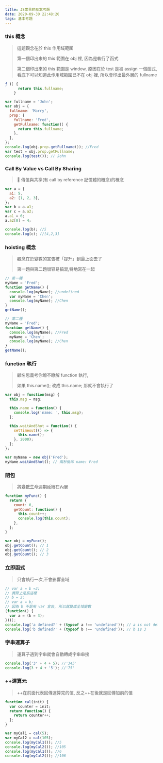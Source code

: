 ```yaml
---
title: JS常見的基本考題
date: 2020-09-30 22:48:20
tags: 基本考題
---
```


### this 概念

> 這題觀念在於 this 作用域範圍
>
> 第一個印出來的 this 範圍在 obj 裡, 因為是執行了函式
>
> 第二個印出來的 this 範圍是 window, 原因在於 test 是被 assign 一個函式,看底下可以知道此作用域範圍已不在 obj 裡, 所以會印出最外層的 fullname

```javascript
ƒ () {
      return this.fullname;
    }
```

```javascript
var fullname = 'John';
var obj = {
  fullname: 'Marry',
  prop: {
    fullname: 'Fred',
    getFullname: function() {
      return this.fullname;
    },
  },
};
console.log(obj.prop.getFullname()); //Fred
var test = obj.prop.getFullname;
console.log(test()); // John
```

### Call By Value vs Call By Sharing

>  傳值與共享(有 call by reference 記憶體的概念)的概念

```javascript
var a = {
  a1: 5,
  a2: [1, 2, 3],
};
var b = a.a1;
var c = a.a2;
a.a1 = 6;
a.a2[0] = 4;

console.log(b); //5
console.log(c); //[4,2,3]
```

### hoisting 概念

> 觀念在於變數的宣告被「提升」到最上面去了
>
> 第一題與第二題很容易搞混,特地寫在一起

```javascript
// 第一種
myName = 'Fred';
function getName() {
  console.log(myName); //undefined
  var myName = 'Chen';
  console.log(myName); //Chen
}
getName();

// 第二種
myName = 'Fred';
function getName() {
  console.log(myName); //Fred
  myName = 'Chen';
  console.log(myName); //Chen
}
getName();
```

### function 執行

> 顧名思義考你瞭不瞭解 function 執行,
>
> 如果 this.name(); 改成 this.name; 那就不會執行了

```javascript
var obj = function(msg) {
  this.msg = msg;

  this.name = function() {
    console.log('name: ', this.msg);
  };

  this.waitAndShot = function() {
    setTimeout(() => {
      this.name();
    }, 2000);
  };
};

var myName = new obj('Fred');
myName.waitAndShot(); // 兩秒後印 name: Fred
```

### 閉包

> 將變數生命週期延續在內層

```javascript
function myFunc() {
  return {
    count: 0,
    getCount: function() {
      this.count++;
      console.log(this.count);
    },
  };
}

var obj = myFunc();
obj.getCount(); // 1
obj.getCount(); // 2
obj.getCount(); // 3
```

### 立即函式

> 只會執行一次,不會影響全域

```javascript
// var a = b =3;
// 實際上是長這樣
// b = 3;
// var a = b;
// 因為 b 不是用 var 宣告, 所以就變成全域變數
(function() {
  var a = (b = 3);
})();
console.log('a defined?' + (typeof a !== 'undefined')); // a is not defined
console.log('b defined?' + (typeof b !== 'undefined')); // b is 3
```

### 字串運算子

> 運算子遇到字串就會自動轉成字串串接

```javascript
console.log('3' + 4 + 5); //'345'
console.log(3 + 4 + '5'); //'75'
```

### ++運算元

> ++在前面代表回傳運算完的值, 反之++在後就是回傳加前的值

```javascript
function cal(init) {
  var counter = init;
  return function() {
    return counter++;
  };
}

var myCal1 = cal(5);
var myCal2 = cal(105);
console.log(myCal1()); //5
console.log(myCal2()); //105
console.log(myCal1()); //6
console.log(myCal2()); //106
```
